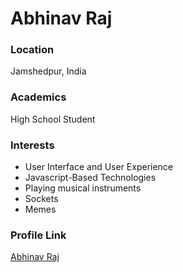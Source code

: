 # Abhinav Raj

### Location

Jamshedpur, India

### Academics

High School Student

### Interests

- User Interface and User Experience
- Javascript-Based Technologies
- Playing musical instruments
- Sockets
- Memes


### Profile Link

[Abhinav Raj](https://github.com/abhinavraj0123456789)